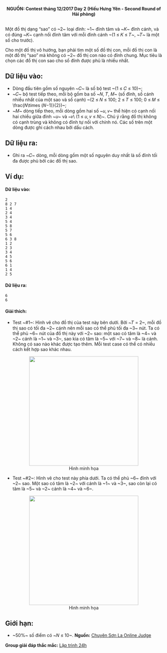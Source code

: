 **<center>NGUỒN: Contest tháng 12/2017 Day 2 (Hiếu Hưng Yên - Second Round of Hải phòng)</center>**
<br>

Một đồ thị dạng “sao” có ~2~ loại đỉnh: ~1~ đỉnh tâm và ~𝐾~ đỉnh cánh, và có đúng ~𝐾~ cạnh nối đỉnh tâm với mỗi đỉnh cánh ~(1 ≤ 𝐾 ≤ 𝑇~, ~𝑇~ là một số cho trước).

Cho một đồ thị vô hướng, bạn phải tìm một số đồ thị con, mỗi đồ thị con là một đồ thị “sao” mà không có ~2~ đồ thị con nào có đỉnh chung. Mục tiêu là chọn các đồ thị con sao cho số đỉnh được phủ là nhiều nhất.

## Dữ liệu vào:
- Dòng đầu tiên gồm số nguyên ~𝐶~ là số bộ test ~(1 ≤ 𝐶 ≤ 10)~; 
- ~𝐶~ bộ test tiếp theo, mỗi bộ gồm ba số ~𝑁, 𝑇, 𝑀~ (số đỉnh, số cánh nhiều nhất của một sao và số cạnh) ~(2 ≤ 𝑁 ≤ 100; 2 ≤ 𝑇 ≤ 100; 0 ≤ 𝑀 ≤ \frac{𝑁\times (𝑁−1)}{2})~;
- ~𝑀~ dòng tiếp theo, mỗi dòng gồm hai số ~𝑢, 𝑣~ thể hiện có cạnh nối hai chiều giữa đỉnh ~𝑢~ và ~𝑣\ (1 ≤ 𝑢, 𝑣 ≤ 𝑁)~. Chú ý rằng đồ thị không có cạnh trùng và không có đỉnh tự nối với chính nó. 
Các số trên một dòng được ghi cách nhau bởi dấu cách. 

## Dữ liệu ra:
- Ghi ra ~𝐶~ dòng, mỗi dòng gồm một số nguyên duy nhất là số đỉnh tối đa được phủ bởi các đồ thị sao.

## Ví dụ:
#### Dữ liệu vào:
```
2
8 2 7
1 4
2 4
3 4
5 4
5 8
5 7
5 6
6 3 8
1 2
2 3
3 4
4 5
5 6
6 1
1 4
2 5
```
#### Dữ liệu ra:
```
6
6
```

#### Giải thích:
- Test ~\#1~: Hình vẽ cho đồ thị của test này bên dưới. Bởi ~𝑇 = 2~, mỗi đồ thị sao có tối đa ~2~ cánh nên mỗi sao có thể phủ tối đa ~3~ nút. Ta có thể phủ ~6~ nút của đồ thị này với ~2~ sao: một sao có tâm là ~4~ và ~2~ cánh là ~1~ và ~3~, sao kia có tâm là ~5~ với ~7~ và ~8~ là cánh. Không có sao nào khác được tạo thêm. Mỗi test case có thể có nhiều cách kết hợp sao khác nhau.
<center><img src="/images/problems/1148/star1.png" width=350px></center>
<center>Hình minh họa</center>

- Test ~\#2~: Hình vẽ cho test này phía dưới. Ta có thể phủ ~6~ đỉnh với ~2~ sao. Một sao có tâm là ~2~ với cánh là ~1~ và ~3~, sao còn lại có tâm là ~5~ và ~2~ cánh là ~4~ và ~6~.
<center><img src="/images/problems/1148/star1.png" width=350px></center>
<center>Hình minh họa</center>

## Giới hạn:
- ~50\%~ số điểm có ~𝑁 ≤ 10~. 
**Nguồn:** [Chuyên Sơn La Online Judge](http://csloj.ddns.net/)

**Group giải đáp thắc mắc:** [Lập trình 24h](https://www.facebook.com/groups/1386904321519984)